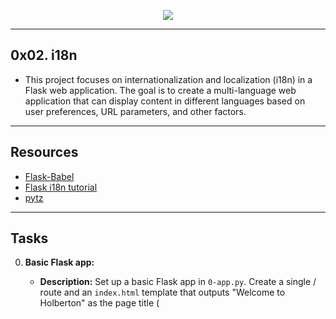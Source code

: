 <p align="center">
<img src ="https://i.redd.it/8phjnjk6rjd41.png">
</p>

---

<h2> 0x02. i18n </h2>

- This project focuses on internationalization and localization (i18n) in a Flask web application. The goal is to create a multi-language web application that can display content in different languages based on user preferences, URL parameters, and other factors.

---

<h2> Resources </h2>

- [Flask-Babel](https://pythonhosted.org/Flask-Babel/)
- [Flask i18n tutorial](https://blog.miguelgrinberg.com/post/the-flask-mega-tutorial-part-xi-i18n-and-l10n)
- [pytz](https://pythonhosted.org/pytz/)

---

<h2> Tasks </h2>

0. **Basic Flask app:**

   - **Description:** Set up a basic Flask app in `0-app.py`. Create a single / route and an `index.html` template that outputs "Welcome to Holberton" as the page title (<title>) and "Hello world" as the header (`<h1>`).
   - **File:** [0-app.py](./0-app.py), [templates/0-index.html](./templates/0-index.html)

1. **Basic Babel setup:**

   - **Description:** Install the Babel Flask extension using `$ pip3 install flask_babel==2.0.0`. Instantiate the Babel object in your app and store it in a module-level variable named `babel`. Create a Config class with a `LANGUAGES` class attribute equal to ["en", "fr"]. Use Config to set Babel’s default locale ("en") and timezone ("UTC").
   - **File:** [1-app.py](./1-app.py), [templates/1-index.html](./templates/1-index.html)

2. **Get locale from request:**

   - **Description:** Create a `get_locale` function with the `babel.localeselector` decorator. Use `request.accept_languages` to determine the best match with supported languages.
   - **File:** [2-app.py](./2-app.py), [templates/2-index.html](./templates/2-index.html)

3. **Parametrize templates:**

   - **Description:** Use the `_` or `gettext` function to parametrize your templates. Use message IDs `home_title` and `home_header`. Create a `babel.cfg` file and initialize translations with pybabel. Edit translation files for English and French. Compile dictionaries and ensure correct messages show up on the home page.
   - **Files:** [3-app.py](./3-app.py), [babel.cfg](./babel.cfg), [templates/3-index.html](./templates/3-index.html), [translations/en/LC_MESSAGES/messages.po](./translations/en/LC_MESSAGES/messages.po), [translations/fr/LC_MESSAGES/messages.po](./translations/fr/LC_MESSAGES/messages.po), [translations/en/LC_MESSAGES/messages.mo](./translations/en/LC_MESSAGES/messages.mo), [translations/fr/LC_MESSAGES/messages.mo](./translations/fr/LC_MESSAGES/messages.mo)

4. **Force locale with URL parameter:**

   - **Description:** Implement a way to force a particular locale by passing the `locale=fr` parameter to your app’s URLs. In your `get_locale` function, detect if the incoming request contains the `locale` argument and its value is a supported locale.
   - **Files:** [4-app.py](./4-app.py), [templates/4-index.html](./templates/4-index.html)

5. **Mock logging in:**

   - **Description:** Create a user login system by copying the provided user table in 5-app.py. Define a `get_user` function and use `app.before_request` to set the user as a global on `flask.g.user`. Display a welcome message or default message in the HTML template based on login status.
   - **Files:** [5-app.py](./5-app.py), [templates/5-index.html](./templates/5-index.html)

6. **Use user locale:**

   - **Description:** Change your `get_locale` function to use a user’s preferred locale if it is supported. Test by logging in as different users.
   - **Files:** [6-app.py](./6-app.py), [templates/6-index.html](./templates/6-index.html)

7. **Infer appropriate time zone:**

   - **Description:** Define a `get_timezone` function and use the `babel.timezoneselector` decorator. Find the timezone parameter in URL parameters, get time zone from user settings, and default to UTC. Validate that the provided or user time zone is valid using `pytz.timezone`.
   - **Files:** [7-app.py](./7-app.py), [templates/7-index.html](./templates/7-index.html)

> ### Advanced Task:

8. **Display the current time:**

   - **Description:** Display the current time on the home page based on the inferred time zone in the default format. Use translations for the message ID `current_time_is`. The time should be displayed in the format like "Jan 21, 2020, 5:55:39 AM" or "21 janv. 2020 à 05:56:28" depending on the selected language.
   - **Files:** [app.py](./app.py), [templates/index.html](./templates/index.html), [translations/en/LC_MESSAGES/messages.po](./translations/en/LC_MESSAGES/messages.po), [translations/fr/LC_MESSAGES/messages.po](./translations/fr/LC_MESSAGES/messages.po)

---

<h2> Author </h2>

- [`@Josh-techie`]() | Software Engineer Student

  > Reach out to me if you need any help or have any questions.

  <a href="mailto:youssef.abouyahia@e-polytechnique.ma">
  	<img alt="Feel free to contact me" src="https://img.shields.io/badge/-Ask_me_anything-blue?style=flat&logo=Gmail&logoColor=white&link=mailto:youssef.abouyahia@e-polytechnique.ma&color=3d85c6" />
  </a>
  <span> | </span>
    <a href="https://www.linkedin.com/in/youssef-abouyahia/">
        <img alt="Linkedin Profile" src="https://img.shields.io/badge/-Linkedin-0072b1?style=flat&logo=Linkedin&logoColor=white&link=https://www.linkedin.com/in/youssef-abouyahia/" />
    </a>
    <span> | </span>
    <a href="https://twitter.com/JoesephAb">
        <img alt="Twitter Profile" src="https://img.shields.io/badge/-Twitter-0072b1?style=flat&logo=Twitter&logoColor=white&link=https://twitter.com/JoesephAb&color=1DA1F2" />
    </a>
